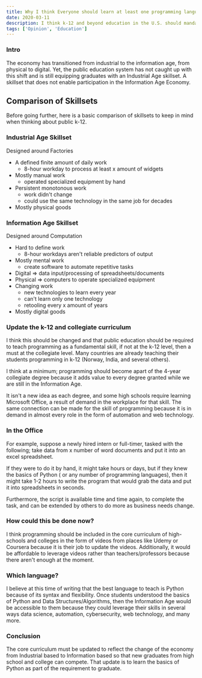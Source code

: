 ```yaml
---
title: Why I think Everyone should learn at least one programming language in the U.S.
date: 2020-03-11
description: I think k-12 and beyond education in the U.S. should mandate learning a programming language 
tags: ['Opinion', 'Education']
---
```


### Intro

The economy has transitioned from industrial to the information age, from physical to digital. Yet, the public education system has not caught up with this shift and is still equipping graduates with an Industrial Age skillset. A skillset that does not enable participation in the Information Age Economy.  

## Comparison of Skillsets
Before going further, here is a basic comparison of skillsets to keep in mind when thinking about public k-12.
### Industrial Age Skillset 
Designed around Factories

- A defined finite amount of daily work
  - 8-hour workday to process at least x amount of widgets 
- Mostly manual work
    - operated specialized equipment by hand
- Persistent monotonous work
    - work didn't change
    - could use the same technology in the same job 
for decades
- Mostly physical goods

### Information Age Skillset
Designed around Computation 

- Hard to define work
    - 8-hour workdays aren't reliable predictors of output
- Mostly mental work
    - create software to automate repetitive tasks
- Digital => data input/processing of spreadsheets/documents
- Physical => computers to operate specialized equipment
- Changing work 
    - new technologies to learn every year
    - can't learn only one technology 
    - retooling every x amount of years
- Mostly digital goods 

### Update the k-12 and collegiate curriculum 

I think this should be changed and that public education should be required to teach programming as a fundamental skill, if not at the k-12 level, then a must at the collegiate level. Many countries are already teaching their students programming in k-12 (Norway, India, and several others). 

I think at a minimum; programming should become apart of the 4-year collegiate degree because it adds value to every degree granted while we are still in the Information Age. 

It isn't a new idea as each degree, and some high schools require learning Microsoft Office, a result of demand in the workplace for that skill. The same connection can be made for the skill of programming because it is in demand in almost every role in the form of automation and web technology. 

### In the Office

For example, suppose a newly hired intern or full-timer, tasked with the following; take data from x number of word documents and put it into an excel spreadsheet. 

If they were to do it by hand, it might take hours or days, but if they knew the basics of Python ( or any number of programming languages), then it might take 1-2 hours to write the program that would grab the data and put it into spreadsheets in seconds.

Furthermore, the script is available time and time again, to complete the task, and can be extended by others to do more as business needs change.

### How could this be done now?

I think programming should be included in the core curriculum of high-schools and colleges in the form of videos from places like Udemy or Coursera because it is their job to update the videos. Additionally, it would be affordable to leverage videos rather than teachers/professors because there aren't enough at the moment.  

### Which language?

I believe at this time of writing that the best language to teach is Python because of its syntax and flexibility. Once students understood the basics of Python and Data Structures/Algorithms, then the Information Age would be accessible to them because they could leverage their skills in several ways data science, automation, cybersecurity, web technology, and many more. 

### Conclusion 

The core curriculum must be updated to reflect the change of the economy from Industrial based to Information based so that new graduates from high school and college can compete. That update is to learn the basics of Python as part of the requirement to graduate. 






